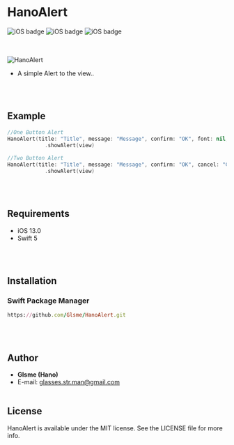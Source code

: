 # HanoAlert
![iOS badge](https://img.shields.io/badge/SPM-supported-red) ![iOS badge](https://img.shields.io/badge/license-MIT-lightgrey) ![iOS badge](https://img.shields.io/badge/platform-iOS-lightgrey)

<br/></br>
![HanoAlert](https://user-images.githubusercontent.com/88874280/208947135-2d2336fd-d9a1-46fd-91a7-972090745945.gif)

- A simple Alert to the view..

<br/></br>
## Example
```swift
//One Button Alert
HanoAlert(title: "Title", message: "Message", confirm: "OK", font: nil, buttonStyle: .oneButton, completionHandler: nil)
            .showAlert(view)
    
//Two Button Alert
HanoAlert(title: "Title", message: "Message", confirm: "OK", cancel: "Cancel", font: nil, buttonStyle: .twoButton, completionHandler: nil)
            .showAlert(view)
```

<br/></br>
## Requirements
- iOS 13.0
- Swift 5

<br/></br>
## Installation

### Swift Package Manager
```ruby
https://github.com/Glsme/HanoAlert.git
```
<br/></br>
## Author

- **Glsme (Hano)**
- E-mail: glasses.str.man@gmail.com
<br/></br>
## License

HanoAlert is available under the MIT license. See the LICENSE file for more info.
<br/></br>

